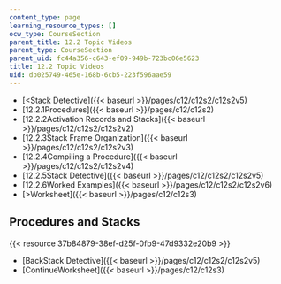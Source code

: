 ```yaml
---
content_type: page
learning_resource_types: []
ocw_type: CourseSection
parent_title: 12.2 Topic Videos
parent_type: CourseSection
parent_uid: fc44a356-c643-ef09-949b-723bc06e5623
title: 12.2 Topic Videos
uid: db025749-465e-168b-6cb5-223f596aae59
---
```


*   [\<Stack Detective]({{< baseurl >}}/pages/c12/c12s2/c12s2v5)
*   [12.2.1Procedures]({{< baseurl >}}/pages/c12/c12s2)
*   [12.2.2Activation Records and Stacks]({{< baseurl >}}/pages/c12/c12s2/c12s2v2)
*   [12.2.3Stack Frame Organization]({{< baseurl >}}/pages/c12/c12s2/c12s2v3)
*   [12.2.4Compiling a Procedure]({{< baseurl >}}/pages/c12/c12s2/c12s2v4)
*   [12.2.5Stack Detective]({{< baseurl >}}/pages/c12/c12s2/c12s2v5)
*   [12.2.6Worked Examples]({{< baseurl >}}/pages/c12/c12s2/c12s2v6)
*   [\>Worksheet]({{< baseurl >}}/pages/c12/c12s3)

Procedures and Stacks
---------------------

{{< resource 37b84879-38ef-d25f-0fb9-47d9332e20b9 >}}

*   [BackStack Detective]({{< baseurl >}}/pages/c12/c12s2/c12s2v5)
*   [ContinueWorksheet]({{< baseurl >}}/pages/c12/c12s3)
